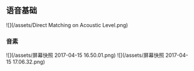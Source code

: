 ## 语音基础
![](/assets/Direct Matching on Acoustic Level.png)

### 音素

![](/assets/屏幕快照 2017-04-15 16.50.01.png)
![](/assets/屏幕快照 2017-04-15 17.06.32.png)